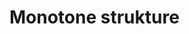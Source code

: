 <head>
		<link rel="shortcut icon" type="image/x-icon" href="favicon.ico">
	</head>

# Monotone strukture
